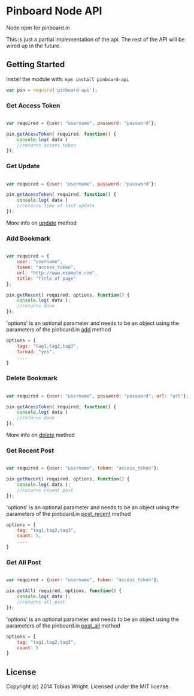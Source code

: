 # Pinboard Node API

Node npm for pinboard.in

This is just a partial implementation of the api. The rest of the API will be wired up in the future.

## Getting Started
Install the module with: `npm install pinboard-api`

```javascript
var pin = require('pinboard-api');
```

### Get Access Token

```javascript

var required = {user: "username", password: "password"};

pin.getAcessToken( required, function() {
	console.log( data )
	//returns access_token
});
```

### Get Update

```javascript

var required = {user: "username", password: "password"};

pin.getAcessToken( required, function() {
	console.log( data )
	//returns time of last update
});
```

More info on [update](https://pinboard.in/api#posts_update) method

### Add Bookmark

```javascript

var required = {
	user: "username",
	token: "access_token",
	url: "http://www.example.com",
	title: "Title of page"
};

pin.getRecent( required, options, function() {
	console.log( data );
	//returns done
});
```
'options' is an optional parameter and needs to be an object using the parameters of the pinboard.in [add](https://pinboard.in/api#posts_add) method

```javascript
options = {
	tags: "tag1,tag2,tag3",
	toread: "yes",
	....
}
```

### Delete Bookmark

```javascript

var required = {user: "username", password: "password", url: "url"};

pin.getAcessToken( required, function() {
	console.log( data )
	//returns done
});
```

More info on [delete](https://pinboard.in/api#posts_delete) method

### Get Recent Post

```javascript

var required = {user: "username", token: "access_token"};

pin.getRecent( required, options, function() {
	console.log( data );
	//returns recent post
});
```
'options' is an optional parameter and needs to be an object using the parameters of the pinboard.in [post_recent](https://pinboard.in/api#posts_recent) method

```javascript
options = {
	tag: "tag1,tag2,tag3",
	count: 5,
	....
}
```

### Get All Post

```javascript

var required = {user: "username", token: "access_token"};

pin.getAll( required, options, function() {
	console.log( data );
	//returns all post
});

```
'options' is an optional parameter and needs to be an object using the parameters of the pinboard.in [post_all](https://pinboard.in/api#posts_all) method

```javascript
options = {
	tag: "tag1,tag2,tag3",
	count: 5
}
```

## License
Copyright (c) 2014 Tobias Wright. Licensed under the MIT license.
